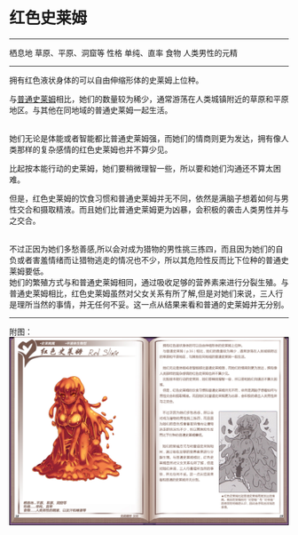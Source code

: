 # 红色史莱姆

  -------- --------------------
  栖息地   草原、平原、洞窟等
  性格     单纯、直率
  食物     人类男性的元精
  -------- --------------------

拥有红色液状身体的可以自由伸缩形体的史莱姆上位种。

与[普通史莱姆](03史莱姆.md)相比，她们的数量较为稀少，通常游荡在人类城镇附近的草原和平原地区。与其他在同地域的普通史莱姆一起生活。

<br>
她们无论是体能或者智能都比普通史莱姆强，而她们的情商则更为发达，拥有像人类那样的复杂感情的红色史莱姆也并不算少见。

比起按本能行动的史莱姆，她们要稍微理智一些，所以要和她们沟通还不算太困难。

但是，红色史莱姆的饮食习惯和普通史莱姆并无不同，依然是满脑子想着如何与男性交合和摄取精液。而且她们比普通史莱姆更为凶暴，会积极的袭击人类男性并与之交合。

<br>
不过正因为她们多愁善感,所以会对成为猎物的男性挑三拣四，而且因为她们的自负或者害羞情绪而让猎物逃走的情况也不少，所以其危险性反而比下位种的普通史莱姆要低。

<br>
她们的繁殖方式与和普通史莱姆相同，通过吸收足够的营养素来进行分裂生殖。与普通史莱姆相比，红色史莱姆虽然对父女关系有所了解,但是对她们来说，三人行是理所当然的事情，并无任何不妥。这一点从结果来看和普通的史莱姆并无分别。

------------------------------------------------------------------------

附图： ![](img\魔物娘图鉴I\18-19红色史莱姆.jpg)
